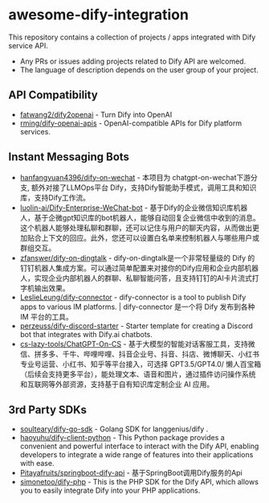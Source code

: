 # awesome-dify-integration

This repository contains a collection of projects / apps integrated with Dify service API.  

- Any PRs or issues adding projects related to Dify API are welcomed.
- The language of description depends on the user group of your project.

## API Compatibility

- [fatwang2/dify2openai](https://github.com/fatwang2/dify2openai) - Turn Dify into OpenAI
- [rming/dify-openai-apis](https://github.com/rming/dify-openai-apis) - OpenAI-compatible APIs for Dify platform services.

## Instant Messaging Bots

- [hanfangyuan4396/dify-on-wechat](https://github.com/hanfangyuan4396/dify-on-wechat) - 本项目为 chatgpt-on-wechat下游分支, 额外对接了LLMOps平台 Dify，支持Dify智能助手模式，调用工具和知识库，支持Dify工作流。
- [luolin-ai/Dify-Enterprise-WeChat-bot](https://github.com/luolin-ai/Dify-Enterprise-WeChat-bot) - 基于Dify的企业微信知识库机器人，基于企微gpt知识库的bot机器人，能够自动回复企业微信中收到的消息。这个机器人能够处理私聊和群聊，还可以记住与用户的聊天内容，从而做出更加贴合上下文的回应。此外，您还可以设置白名单来控制机器人与哪些用户或群组交互。
- [zfanswer/dify-on-dingtalk](https://github.com/zfanswer/dify-on-dingtalk) - dify-on-dingtalk是一个非常轻量级的 Dify 的钉钉机器人集成方案。可以通过简单配置来对接你的Dify应用和企业内部机器人，实现企业内部机器人的群聊、私聊智能问答，且支持钉钉的AI卡片流式打字机输出效果。
- [LeslieLeung/dify-connector](https://github.com/LeslieLeung/dify-connector) - dify-connector is a tool to publish Dify apps to various IM platforms. | dify-connector 是一个将 Dify 发布到各种 IM 平台的工具。
- [perzeuss/dify-discord-starter](https://github.com/perzeuss/dify-discord-starter) - Starter template for creating a Discord bot that integrates with Dify.ai chatbots.
- [cs-lazy-tools/ChatGPT-On-CS](https://github.com/cs-lazy-tools/ChatGPT-On-CS) - 基于大模型的智能对话客服工具，支持微信、拼多多、千牛、哔哩哔哩、抖音企业号、抖音、抖店、微博聊天、小红书专业号运营、小红书、知乎等平台接入，可选择 GPT3.5/GPT4.0/ 懒人百宝箱 （后续会支持更多平台），能处理文本、语音和图片，通过插件访问操作系统和互联网等外部资源，支持基于自有知识库定制企业 AI 应用。

## 3rd Party SDKs

- [soulteary/dify-go-sdk](https://github.com/soulteary/dify-go-sdk) - Golang SDK for langgenius/dify .
- [haoyuhu/dify-client-python](https://github.com/haoyuhu/dify-client-python) - This Python package provides a convenient and powerful interface to interact with the Dify API, enabling developers to integrate a wide range of features into their applications with ease.
- [Pitayafruits/springboot-dify-api](https://github.com/Pitayafruits/springboot-dify-api) - 基于SpringBoot调用Dify服务的Api
- [simonetoo/dify-php](https://github.com/simonetoo/dify-php) - This is the PHP SDK for the Dify API, which allows you to easily integrate Dify into your PHP applications.
